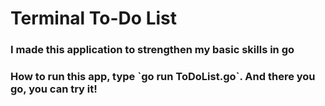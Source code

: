 <h1>Terminal To-Do List</h1>
<h3>I made this application to strengthen my basic skills in go</h3>
<h3>How to run this app, type `go run ToDoList.go`. And there you go, you can try it!</h3>
